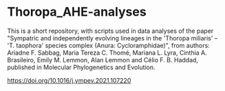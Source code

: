 # Thoropa_AHE-analyses

This is a short repository, with scripts used in data analyses of the paper "Sympatric and independently evolving lineages in the 'Thoropa miliaris' – 'T. taophora' species complex (Anura: Cycloramphidae)", from authors: Ariadne F. Sabbag, Maria Tereza C. Thomé, Mariana L. Lyra, Cinthia A. Brasileiro, Emily M. Lemmon, Alan Lemmon and Célio F. B. Haddad, published in Molecular Phylogenetics and Evolution.

https://doi.org/10.1016/j.ympev.2021.107220

